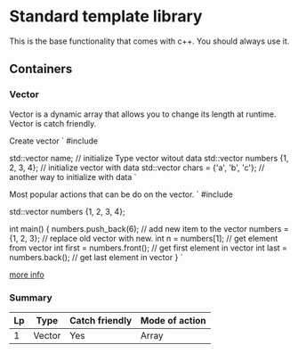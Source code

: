 # Standard template library

This is the base functionality that comes with c++.
You should always use it.

## Containers

### Vector

Vector is a dynamic array that allows you to change its length at runtime.
Vector is catch friendly.

Create vector
`
#include <vector>

std::vector<Type> name; // initialize Type vector witout data 
std::vector<int> numbers {1, 2, 3, 4}; // initialize vector with data
std::vector<char> chars = {'a', 'b', 'c'}; // another way to initialize with data
`

Most popular actions that can be do on the vector.
`
#include <vector>

std::vector<int> numbers {1, 2, 3, 4};

int main() {
    numbers.push_back(6); // add new item to the vector
    numbers = {1, 2, 3}; // replace old vector with new.
    int n = numbers[1]; // get element from vector
    int first = numbers.front(); // get first element in vector
    int last = numbers.back(); // get last element in vector
}
`

[more info](https://en.cppreference.com/w/cpp/container/vector)

### Summary

|Lp|Type|Catch friendly|Mode of action|
|-|-|-|-|
|1|Vector|Yes|Array|

